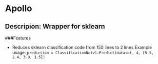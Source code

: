 # Apollo
## Descripion: Wrapper for sklearn

###Features
- Reduces sklearn classification code from 150 lines to 2 lines
Example usage:
`prediction = ClassificationNetv1.Predict(dataset, 4, [5.5, 2.4, 3.8, 1.5])`
